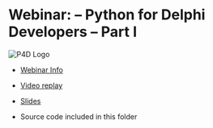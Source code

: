 
# Webinar: – Python for Delphi Developers – Part I

![P4D Logo](https://github.com/pyscripter/python4delphi/wiki/Images/Python4Delphi-Libraries.png)

- [Webinar Info](https://blogs.embarcadero.com/?p=55050)

- [Video replay](https://youtu.be/aCz5h96ObUM)

- [Slides](Python4Delphi(Part1).pdf)

- Source code included in this folder
